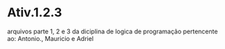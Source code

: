 # Ativ.1.2.3
arquivos parte 1, 2 e 3 da diciplina de logica de programação 
pertencente ao: Antonio., Mauricio e Adriel
